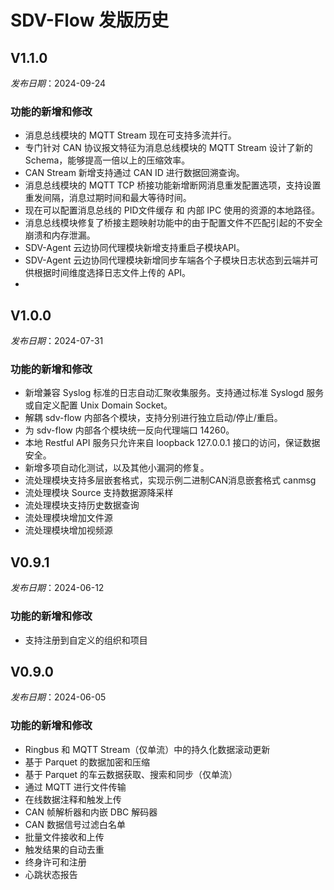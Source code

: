 # SDV-Flow 发版历史

## V1.1.0

_发布日期_：2024-09-24

### 功能的新增和修改

- 消息总线模块的 MQTT Stream 现在可支持多流并行。
- 专门针对 CAN 协议报文特征为消息总线模块的 MQTT Stream 设计了新的 Schema，能够提高一倍以上的压缩效率。
- CAN Stream 新增支持通过 CAN ID 进行数据回溯查询。 
- 消息总线模块的 MQTT TCP 桥接功能新增断网消息重发配置选项，支持设置重发间隔，消息过期时间和最大等待时间。
- 现在可以配置消息总线的 PID文件缓存 和 内部 IPC 使用的资源的本地路径。
- 消息总线模块修复了桥接主题映射功能中的由于配置文件不匹配引起的不安全崩溃和内存泄漏。
- SDV-Agent 云边协同代理模块新增支持重启子模块API。
- SDV-Agent 云边协同代理模块新增同步车端各个子模块日志状态到云端并可供根据时间维度选择日志文件上传的 API。
- 

## V1.0.0

_发布日期_：2024-07-31

### 功能的新增和修改

- 新增兼容 Syslog 标准的日志自动汇聚收集服务。支持通过标准 Syslogd 服务或自定义配置 Unix Domain Socket。
- 解耦 sdv-flow 内部各个模块，支持分别进行独立启动/停止/重启。
- 为 sdv-flow 内部各个模块统一反向代理端口 14260。
- 本地 Restful API 服务只允许来自 loopback 127.0.0.1 接口的访问，保证数据安全。
- 新增多项自动化测试，以及其他小漏洞的修复。
- 流处理模块支持多层嵌套格式，实现示例二进制CAN消息嵌套格式 canmsg
- 流处理模块 Source 支持数据源降采样
- 流处理模块支持历史数据查询
- 流处理模块增加文件源
- 流处理模块增加视频源

## V0.9.1

_发布日期_：2024-06-12

### 功能的新增和修改

- 支持注册到自定义的组织和项目

## V0.9.0

_发布日期_：2024-06-05

### 功能的新增和修改

- Ringbus 和 MQTT Stream（仅单流）中的持久化数据滚动更新
- 基于 Parquet 的数据加密和压缩
- 基于 Parquet 的车云数据获取、搜索和同步（仅单流）
- 通过 MQTT 进行文件传输
- 在线数据注释和触发上传
- CAN 帧解析器和内嵌 DBC 解码器
- CAN 数据信号过滤白名单
- 批量文件接收和上传
- 触发结果的自动去重
- 终身许可和注册
- 心跳状态报告
